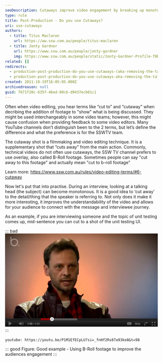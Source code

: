 ```yaml
---
seoDescription: Cutaways improve video engagement by breaking up monotony and enhancing understanding of complex topics.
type: rule
title: Post-Production - Do you use Cutaways?
uri: use-cutaways
authors:
  - title: Titus Maclaren
    url: https://ww.ssw.com.au/people/titus-maclaren
  - title: Jonty Gardner
    url: https://www.ssw.com.au/people/jonty-gardner
    img: https://www.ssw.com.au/people/static/Jonty-Gardner-Profile-f8b9960c1c5482051abe7255cbc2dfcd.jpg
related: []
redirects:
  - production-post-production-do-you-use-cutaways-(aka-removing-the-talking-head)
  - production-post-production-do-you-use-cutaways-aka-removing-the-talking-head
created: 2011-10-19T16:05:05.000Z
archivedreason: null
guid: 7671f20c-635f-46ed-80cb-d9437ecb01c1
---
```


Often when video editing, you hear terms like “cut to” and “cutaway” when decribing the addition of footage to "show" what is being discussed. They might be used interchangeably in some video teams; however, this might cause confusion when providing feedback to some video editors. Many YouTube channels don’t distinguish been to the 2 terms, but let’s define the difference and what the preference is for the SSWTV team.

The cutaway shot is a filmmaking and video editing technique. It is a supplementary shot that “cuts away” from the main action. Commonly, technical videos do not often use cutaways, the SSW TV channel prefers to use overlay, also called B-Roll footage. Sometimes people can say "cut away to this footage" and actually mean "cut to b-roll footage"

Learn more: <https://www.ssw.com.au/rules/video-editing-terms/#6-cutaway>

Now let's put that into practise. During an interview, looking at a talking head (the subject) can become monotonous. It is a good idea to ‘cut away’ to the detail/thing that the speaker is referring to. Not only does it make it more interesting, it improves the understandability of the video and allows for your audience to connect with the message and interviewee journey.

<!--endintro-->

As an example, if you are interviewing someone and the topic of unit testing comes up, mid-sentence you can cut to a shot of the unit testing UI.

::: bad
![Figure: Bad example - Looking at a talking head for 30 mins is boring!](cutaways-bad-example.jpg)
:::

`youtube: https://youtu.be/P1M1EfECpLU?si=_fnHf2Rs87a93ke8&t=98`

::: good
Figure: Good example - Using B-Roll footage to improve the audiences engagement
:::
